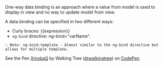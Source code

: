 One-way data binding is an approach where a value from model is used to display in view and no way to update model from view.

A data binding can be specified in two different ways:
* Curly braces: {{expression}}
* `ng-bind` directive: ng-bind="varName".

`💡 Note: ng-bind-template - Almost similar to the ng-bind directive but allows for multiple template.`

<p data-height="268" data-theme-id="0" data-slug-hash="XmobaQ" data-default-tab="result" data-user="walkingtree" class='codepen'>See the Pen <a href='http://codepen.io/walkingtree/pen/XmobaQ/'>XmobaQ</a> by Walking Tree (<a href='http://codepen.io/walkingtree'>@walkingtree</a>) on <a href='http://codepen.io'>CodePen</a>.</p>
<script async src="//assets.codepen.io/assets/embed/ei.js"></script>

